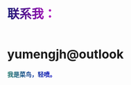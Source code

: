  <h1 style="
            /* font-size: 20px; */
            font-weight: bold;
            background: linear-gradient(to right,rgb(26, 26, 116),rgb(191, 9, 197));
            -webkit-background-clip: text;
            -webkit-text-fill-color: transparent;
            display: inline-block;
        ">
            联系我：
        </h1>
<h1>yumengjh@outlook</h1>

 <span style="
            /* font-size: 20px; */
            font-weight: bold;
            background: linear-gradient(to right,rgb(26, 116, 104),rgb(12, 9, 197));
            -webkit-background-clip: text;
            -webkit-text-fill-color: transparent;
            display: inline-block;
        ">
            我是菜鸟，轻喷。
        </span>

